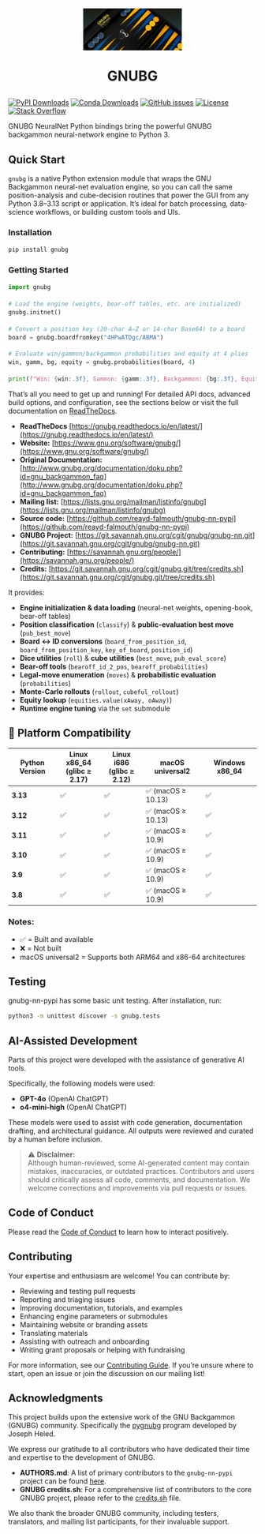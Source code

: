 <h1 align="center">
<img src="https://raw.githubusercontent.com/reayd-falmouth/gnubg-nn-pypi/refs/heads/main/img/banner.png" width="200">

GNUBG
</h1>

[![PyPI Downloads](https://img.shields.io/pypi/dm/gnubg-nn-pypi.svg?label=PyPI%20downloads)](https://pypi.org/project/gnubg-nn-pypi/)
[![Conda Downloads](https://img.shields.io/conda/dn/conda-forge/gnubg-nn-pypi.svg?label=Conda%20downloads)](https://anaconda.org/conda-forge/gnubg-nn-pypi/)
[![GitHub issues](https://img.shields.io/github/issues/gnubg/gnubg-nn-pypi.svg)](https://github.com/reayd-falmouth/gnubg-nn-pypi/issues)
[![License](https://img.shields.io/badge/license-GPL%20v2-blue.svg)](#license)
[![Stack Overflow](https://img.shields.io/badge/stackoverflow-Ask%20questions-blue.svg)](https://stackoverflow.com/questions/tagged/gnubg)

GNUBG NeuralNet Python bindings bring the powerful GNUBG backgammon neural-network engine to Python 3.

## Quick Start

`gnubg` is a native Python extension module that wraps the GNU Backgammon neural-net evaluation engine, so you can call 
the same position-analysis and cube-decision routines that power the GUI from any Python 3.8–3.13 script or application. It’s ideal for batch processing, data-science workflows, or building custom tools and UIs.

### Installation

```bash
pip install gnubg
````

### Getting Started

```python
import gnubg

# Load the engine (weights, bear-off tables, etc. are initialized)
gnubg.initnet()

# Convert a position key (20-char A–Z or 14-char Base64) to a board
board = gnubg.boardfromkey("4HPwATDgc/ABMA")

# Evaluate win/gammon/backgammon probabilities and equity at 4 plies
win, gamm, bg, equity = gnubg.probabilities(board, 4)

print(f"Win: {win:.3f}, Gammon: {gamm:.3f}, Backgammon: {bg:.3f}, Equity: {equity:.3f}")
```

That’s all you need to get up and running! For detailed API docs, advanced build options, and configuration, see the 
sections below or visit the full documentation on [ReadTheDocs](https://gnubg.readthedocs.io/en/latest/).

* **ReadTheDocs** [https://gnubg.readthedocs.io/en/latest/](https://gnubg.readthedocs.io/en/latest/)
* **Website:** [https://www.gnu.org/software/gnubg/](https://www.gnu.org/software/gnubg/)
* **Original Documentation:** [http://www.gnubg.org/documentation/doku.php?id=gnu_backgammon_faq](http://www.gnubg.org/documentation/doku.php?id=gnu_backgammon_faq)
* **Mailing list:** [https://lists.gnu.org/mailman/listinfo/gnubg](https://lists.gnu.org/mailman/listinfo/gnubg)
* **Source code:** [https://github.com/reayd-falmouth/gnubg-nn-pypi](https://github.com/reayd-falmouth/gnubg-nn-pypi)
* **GNUBG Project:** [https://git.savannah.gnu.org/cgit/gnubg/gnubg-nn.git](https://git.savannah.gnu.org/cgit/gnubg/gnubg-nn.git)
* **Contributing:** [https://savannah.gnu.org/people/](https://savannah.gnu.org/people/)
* **Credits:** [https://git.savannah.gnu.org/cgit/gnubg.git/tree/credits.sh](https://git.savannah.gnu.org/cgit/gnubg.git/tree/credits.sh)

It provides:

* **Engine initialization & data loading** (neural-net weights, opening-book, bear-off tables)
* **Position classification** (`classify`) & **public-evaluation best move** (`pub_best_move`)
* **Board ↔ ID conversions** (`board_from_position_id`, `board_from_position_key`, `key_of_board`, `position_id`)
* **Dice utilities** (`roll`) & **cube utilities** (`best_move`, `pub_eval_score`)
* **Bear-off tools** (`bearoff_id_2_pos`, `bearoff_probabilities`)
* **Legal-move enumeration** (`moves`) & **probabilistic evaluation** (`probabilities`)
* **Monte-Carlo rollouts** (`rollout`, `cubeful_rollout`)
* **Equity lookup** (`equities.value(xAway, oAway)`)
* **Runtime engine tuning** via the `set` submodule

## 🧪 Platform Compatibility

| Python Version | Linux x86\_64<br>(glibc ≥ 2.17) | Linux i686<br>(glibc ≥ 2.12) | macOS universal2  | Windows x86\_64 |
| -------------- | ------------------------------- | ---------------------------- | ----------------- |-----------------|
| **3.13**       | ✅                               | ✅                            | ✅ (macOS ≥ 10.13) | ✅               |
| **3.12**       | ✅                               | ✅                            | ✅ (macOS ≥ 10.13) | ✅               |
| **3.11**       | ✅                               | ✅                            | ✅ (macOS ≥ 10.9)  | ✅               |
| **3.10**       | ✅                               | ✅                            | ✅ (macOS ≥ 10.9)  | ✅               |
| **3.9**        | ✅                               | ✅                            | ✅ (macOS ≥ 10.9)  | ✅               |
| **3.8**        | ✅                               | ✅                            | ✅ (macOS ≥ 10.9)  | ✅               |

### Notes:

* ✅ = Built and available
* ❌ = Not built
* macOS universal2 = Supports both ARM64 and x86-64 architectures

## Testing

gnubg-nn-pypi has some basic unit testing. After installation, run:

```bash
python3 -m unittest discover -s gnubg.tests
```
## AI-Assisted Development

Parts of this project were developed with the assistance of generative AI tools.

Specifically, the following models were used:

- **GPT-4o** (OpenAI ChatGPT)
- **o4-mini-high** (OpenAI ChatGPT)

These models were used to assist with code generation, documentation drafting, and architectural guidance. All outputs were reviewed and curated by a human before inclusion.

> ⚠️ **Disclaimer:**  
> Although human-reviewed, some AI-generated content may contain mistakes, inaccuracies, or outdated practices. Contributors and users should critically assess all code, comments, and documentation. We welcome corrections and improvements via pull requests or issues.

## Code of Conduct

Please read the [Code of Conduct](https://github.com/reayd-falmouth/gnubg-nn-pypi/blob/main/CONDUCT.md) to learn how to interact positively.

## Contributing

Your expertise and enthusiasm are welcome! You can contribute by:

* Reviewing and testing pull requests
* Reporting and triaging issues
* Improving documentation, tutorials, and examples
* Enhancing engine parameters or submodules
* Maintaining website or branding assets
* Translating materials
* Assisting with outreach and onboarding
* Writing grant proposals or helping with fundraising

For more information, see our [Contributing Guide](https://github.com/reayd-falmouth/gnubg-nn-pypi/blob/main/CONTRIBUTING.md). If you’re unsure where to start, open an issue or join the discussion on our mailing list!

## Acknowledgments

This project builds upon the extensive work of the GNU Backgammon (GNUBG) community. Specifically the 
[pygnubg](https://git.savannah.gnu.org/cgit/gnubg/gnubg-nn.git/tree/py) program developed by Joseph Heled.

We express our gratitude to all contributors who have dedicated their time and expertise to the development of GNUBG.

- **AUTHORS.md**: A list of primary contributors to the `gnubg-nn-pypi` project can be found [here](https://github.com/reayd-falmouth/gnubg-nn-pypi/blob/main/AUTHORS.md).
- **GNUBG credits.sh**: For a comprehensive list of contributors to the core GNUBG project, please refer to the [credits.sh](https://git.savannah.gnu.org/cgit/gnubg.git/tree/credits.sh) file.

We also thank the broader GNUBG community, including testers, translators, and mailing list participants, for their invaluable support.

